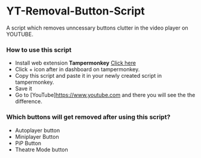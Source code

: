 # YT-Removal-Button-Script
A script which removes unncessary buttons clutter in the video player on YOUTUBE.

### How to use this script
- Install web extension **Tampermonkey** [Click here](https://chrome.google.com/webstore/detail/tampermonkey/dhdgffkkebhmkfjojejmpbldmpobfkfo?hl=en)
- Click + icon after in dashboard on tampermonkey.
- Copy this script and paste it in your newly created script in tampermonkey.
- Save it
- Go to [YouTube]https://www.youtube.com and there you will see the the difference.

### Which buttons will get removed after using this script?
- Autoplayer button
- Miniplayer Button
- PiP Button
- Theatre Mode button
